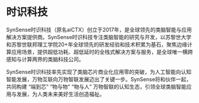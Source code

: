 # 时识科技

SynSense时识科技（原名aiCTX）创立于2017年，是全球领先的类脑智能与应用解决方案提供商。SynSense时识科技专注类脑智能的研究与开发，以苏黎世大学和苏黎世联邦理工学院20+年全球领先的研发经验和技术积累为基石，聚焦边缘计算应用场景，提供超低功耗、超低延时的全栈式解决方案与服务，是全球唯一横跨感知与计算两界的类脑科技公司。

SynSense时识科技率先实现了类脑芯片商业化应用零的突破，为人工智能向认知智能发展，万物互联向万物智联发展迈出了关键一步。SynSense将和伙伴一起，共同构建 “端到芯” “物与物” “物与人” 万物智联的认知生态，引领全球类脑智能应用与发展，为人类未来美好生活创造福祉。

